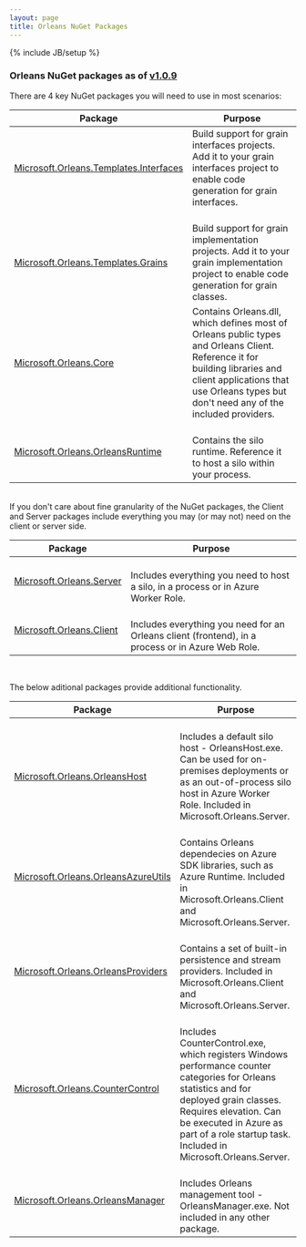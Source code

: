 ```yaml
---
layout: page
title: Orleans NuGet Packages
---
```

{% include JB/setup %}


### Orleans NuGet packages as of [v1.0.9](https://github.com/dotnet/orleans/releases/tag/v1.0.9)

There are 4 key NuGet packages you will need to use in most scenarios:

Package   | Purpose
------------- | -------------
[Microsoft.Orleans.Templates.Interfaces](http://www.nuget.org/packages/Microsoft.Orleans.Templates.Interfaces/) | Build support for grain interfaces projects. Add it to your grain interfaces project to enable code generation for grain interfaces.
[<br>Microsoft.Orleans.Templates.Grains](http://www.nuget.org/packages/Microsoft.Orleans.Templates.Grains/) | <br>Build support for grain implementation projects. Add it to your grain implementation project to enable code generation for grain classes.
[Microsoft.Orleans.Core](http://www.nuget.org/packages/Microsoft.Orleans.Core/) | Contains Orleans.dll, which defines most of Orleans public types and Orleans Client. Reference it for building libraries and client applications that use Orleans types but don't need any of the included providers.
[Microsoft.Orleans.OrleansRuntime](http://www.nuget.org/packages/Microsoft.Orleans.OrleansRuntime/) | <br>Contains the silo runtime. Reference it to host a silo within your process.
<br>
If you don't care about fine granularity of the NuGet packages, the Client and Server packages include everything you may (or may not) need on the client or server side.

Package   | Purpose
------------- | -------------
[Microsoft.Orleans.Server](http://www.nuget.org/packages/Microsoft.Orleans.Server/) | <br>Includes everything you need to host a silo, in a process or in Azure Worker Role.
[Microsoft.Orleans.Client](http://www.nuget.org/packages/Microsoft.Orleans.Client/) | <br>Includes everything you need for an Orleans client (frontend), in a process or in Azure Web Role.

<br>

The below aditional packages provide additional functionality.

Package   | Purpose
------------- | -------------
[<br>Microsoft.Orleans.OrleansHost](http://www.nuget.org/packages/Microsoft.Orleans.OrleansHost/) | <br>Includes a default silo host - OrleansHost.exe. Can be used for on-premises deployments or as an out-of-process silo host in Azure Worker Role. Included in Microsoft.Orleans.Server.
[Microsoft.Orleans.OrleansAzureUtils](http://www.nuget.org/packages/Microsoft.Orleans.OrleansAzureUtils/) | <br> Contains Orleans dependecies on Azure SDK libraries, such as Azure Runtime. Included in Microsoft.Orleans.Client and Microsoft.Orleans.Server.
[Microsoft.Orleans.OrleansProviders](http://www.nuget.org/packages/Microsoft.Orleans.OrleansProviders/) | <br>Contains a set of built-in persistence and stream providers. Included in Microsoft.Orleans.Client and Microsoft.Orleans.Server.
[Microsoft.Orleans.CounterControl](http://www.nuget.org/packages/Microsoft.Orleans.CounterControl/) | <br>Includes CounterControl.exe, which registers Windows performance counter categories for Orleans statistics and for deployed grain classes. Requires elevation. Can be executed in Azure as part of a role startup task. Included in Microsoft.Orleans.Server.
[Microsoft.Orleans.OrleansManager](http://www.nuget.org/packages/Microsoft.Orleans.OrleansManager/) | <br>Includes Orleans management tool - OrleansManager.exe. Not included in any other package.

